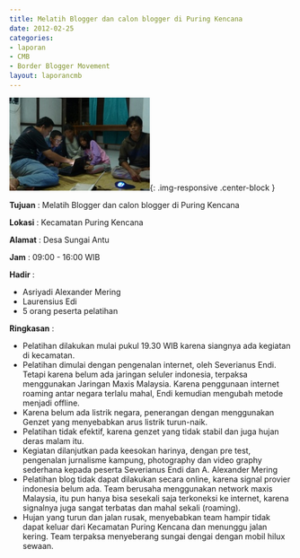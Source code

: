 ```yaml
---
title: Melatih Blogger dan calon blogger di Puring Kencana
date: 2012-02-25
categories:
- laporan
- CMB
- Border Blogger Movement
layout: laporancmb
---
```


![250px-FEBRUARI_25_2012_PELATIHAN_BBM_DI_PURING_KENCANA_KAPUA.jpg](/_uploads/250px-FEBRUARI_25_2012_PELATIHAN_BBM_DI_PURING_KENCANA_KAPUA.jpg){: .img-responsive .center-block }

**Tujuan** :  Melatih Blogger  dan calon blogger di  Puring Kencana 

**Lokasi** :  Kecamatan Puring Kencana 

**Alamat** :  Desa Sungai Antu 

**Jam** :  09:00 - 16:00 WIB 

**Hadir** :
* Asriyadi Alexander Mering
* Laurensius Edi
*  5 orang peserta pelatihan

**Ringkasan** :
* Pelatihan dilakukan  mulai  pukul 19.30 WIB karena siangnya  ada kegiatan  di kecamatan.
* Pelatihan dimulai dengan pengenalan internet, oleh Severianus Endi.  Tetapi karena belum ada jaringan seluler indonesia, terpaksa  menggunakan Jaringan Maxis Malaysia.  Karena penggunaan internet roaming  antar negara terlalu mahal, Endi kemudian mengubah metode menjadi  offline.  
* Karena belum ada listrik negara,  penerangan dengan menggunakan Genzet  yang menyebabkan arus listrik turun-naik. 
* Pelatihan tidak efektif, karena genzet yang tidak stabil dan juga hujan deras malam itu.
* Kegiatan dilanjutkan pada keesokan  harinya,  dengan  pre test,  pengenalan jurnalisme kampung,  photography dan video graphy sederhana  kepada peserta  Severianus Endi dan A. Alexander Mering
* Pelatihan blog tidak dapat dilakukan secara online, karena signal  provier indonesia belum ada. Team berusaha menggunakan network maxis  Malaysia, itu pun hanya bisa sesekali saja terkoneksi ke internet,  karena signalnya juga sangat terbatas  dan mahal sekali (roaming). 
* Hujan yang turun dan jalan rusak, menyebabkan team  hampir tidak  dapat keluar dari Kecamatan Puring Kencana dan menunggu jalan kering.  Team terpaksa menyeberang  sungai dengai dengan mobil hilux sewaan.
